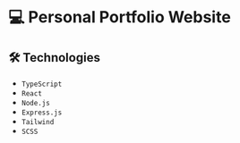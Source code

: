 <h1>💻 Personal Portfolio Website</h1>

<h2>🛠️ Technologies</h2>
<ul>
  <li>
    <code>TypeScript</code>
  </li>
  <li>
    <code>React</code>
  </li>
  <li>
    <code>Node.js</code>
  </li>
  <li>
    <code>Express.js</code>
  </li>
  <li>
    <code>Tailwind</code>
  </li>
  <li>
    <code>SCSS</code>
  </li>
</ul>
